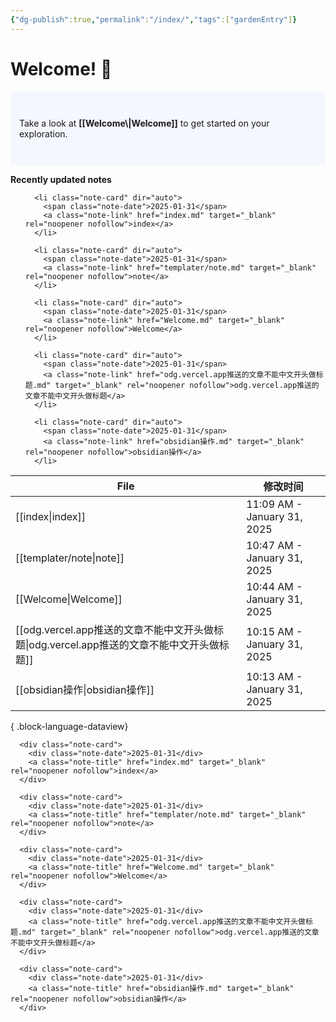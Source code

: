 ```yaml
---
{"dg-publish":true,"permalink":"/index/","tags":["gardenEntry"]}
---
```



# Welcome! 🌱

<p style="padding: 3em 1em; background: #f5f7ff; border-radius: 4px;">
  Take a look at <span style="font-weight: bold">[[Welcome\|Welcome]]</span> to get started on your exploration.
</p>


<strong>Recently updated notes</strong>
<span><span>  <ul class="recent-notes">
    
      <li class="note-card" dir="auto">
        <span class="note-date">2025-01-31</span> 
        <a class="note-link" href="index.md" target="_blank" rel="noopener nofollow">index</a>
      </li>
    
      <li class="note-card" dir="auto">
        <span class="note-date">2025-01-31</span> 
        <a class="note-link" href="templater/note.md" target="_blank" rel="noopener nofollow">note</a>
      </li>
    
      <li class="note-card" dir="auto">
        <span class="note-date">2025-01-31</span> 
        <a class="note-link" href="Welcome.md" target="_blank" rel="noopener nofollow">Welcome</a>
      </li>
    
      <li class="note-card" dir="auto">
        <span class="note-date">2025-01-31</span> 
        <a class="note-link" href="odg.vercel.app推送的文章不能中文开头做标题.md" target="_blank" rel="noopener nofollow">odg.vercel.app推送的文章不能中文开头做标题</a>
      </li>
    
      <li class="note-card" dir="auto">
        <span class="note-date">2025-01-31</span> 
        <a class="note-link" href="obsidian操作.md" target="_blank" rel="noopener nofollow">obsidian操作</a>
      </li>
    
  </ul></span></span>

| File                                                              | 修改时间                        |
| ----------------------------------------------------------------- | --------------------------- |
| [[index\|index]]                                               | 11:09 AM - January 31, 2025 |
| [[templater/note\|note]]                                       | 10:47 AM - January 31, 2025 |
| [[Welcome\|Welcome]]                                           | 10:44 AM - January 31, 2025 |
| [[odg.vercel.app推送的文章不能中文开头做标题\|odg.vercel.app推送的文章不能中文开头做标题]] | 10:15 AM - January 31, 2025 |
| [[obsidian操作\|obsidian操作]]                                     | 10:13 AM - January 31, 2025 |

{ .block-language-dataview}


<span><span>  <div class="recent-notes">
    
      <div class="note-card">
        <div class="note-date">2025-01-31</div>
        <a class="note-title" href="index.md" target="_blank" rel="noopener nofollow">index</a>
      </div>
    
      <div class="note-card">
        <div class="note-date">2025-01-31</div>
        <a class="note-title" href="templater/note.md" target="_blank" rel="noopener nofollow">note</a>
      </div>
    
      <div class="note-card">
        <div class="note-date">2025-01-31</div>
        <a class="note-title" href="Welcome.md" target="_blank" rel="noopener nofollow">Welcome</a>
      </div>
    
      <div class="note-card">
        <div class="note-date">2025-01-31</div>
        <a class="note-title" href="odg.vercel.app推送的文章不能中文开头做标题.md" target="_blank" rel="noopener nofollow">odg.vercel.app推送的文章不能中文开头做标题</a>
      </div>
    
      <div class="note-card">
        <div class="note-date">2025-01-31</div>
        <a class="note-title" href="obsidian操作.md" target="_blank" rel="noopener nofollow">obsidian操作</a>
      </div>
    
  </div></span></span>